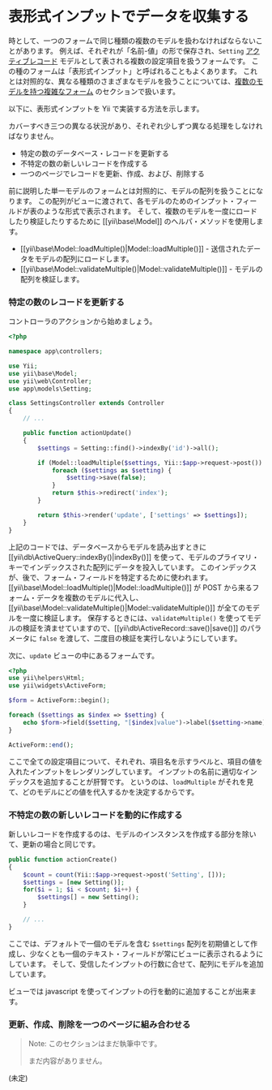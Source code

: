 表形式インプットでデータを収集する
==================================

時として、一つのフォームで同じ種類の複数のモデルを扱わなければならないことがあります。
例えば、それぞれが「名前-値」の形で保存され、`Setting` [アクティブレコード](db-active-record.md) モデルとして表される複数の設定項目を扱うフォームです。
この種のフォームは「表形式インプット」と呼ばれることもよくあります。
これとは対照的な、異なる種類のさまざまなモデルを扱うことについては、[複数のモデルを持つ複雑なフォーム](input-multiple-models.md) のセクションで扱います。

以下に、表形式インプットを Yii で実装する方法を示します。

カバーすべき三つの異なる状況があり、それぞれ少しずつ異なる処理をしなければなりません。
- 特定の数のデータベース・レコードを更新する
- 不特定の数の新しいレコードを作成する
- 一つのページでレコードを更新、作成、および、削除する

前に説明した単一モデルのフォームとは対照的に、モデルの配列を扱うことになります。
この配列がビューに渡されて、各モデルのためのインプット・フィールドが表のような形式で表示されます。
そして、複数のモデルを一度にロードしたり検証したりするために [[yii\base\Model]] のヘルパ・メソッドを使用します。

- [[yii\base\Model::loadMultiple()|Model::loadMultiple()]] - 送信されたデータをモデルの配列にロードします。
- [[yii\base\Model::validateMultiple()|Model::validateMultiple()]] - モデルの配列を検証します。

### 特定の数のレコードを更新する

コントローラのアクションから始めましょう。

```php
<?php

namespace app\controllers;

use Yii;
use yii\base\Model;
use yii\web\Controller;
use app\models\Setting;

class SettingsController extends Controller
{
    // ...

    public function actionUpdate()
    {
        $settings = Setting::find()->indexBy('id')->all();

        if (Model::loadMultiple($settings, Yii::$app->request->post()) && Model::validateMultiple($settings)) {
            foreach ($settings as $setting) {
                $setting->save(false);
            }
            return $this->redirect('index');
        }

        return $this->render('update', ['settings' => $settings]);
    }
}
```

上記のコードでは、データベースからモデルを読み出すときに [[yii\db\ActiveQuery::indexBy()|indexBy()]] を使って、モデルのプライマリ・キーでインデックスされた配列にデータを投入しています。
このインデックスが、後で、フォーム・フィールドを特定するために使われます。
[[yii\base\Model::loadMultiple()|Model::loadMultiple()]] が POST から来るフォーム・データを複数のモデルに代入し、[[yii\base\Model::validateMultiple()|Model::validateMultiple()]] が全てのモデルを一度に検証します。
保存するときには、`validateMultiple()` を使ってモデルの検証を済ませていますので、[[yii\db\ActiveRecord::save()|save()]] のパラメータに `false` を渡して、二度目の検証を実行しないようにしています。

次に、`update` ビューの中にあるフォームです。

```php
<?php
use yii\helpers\Html;
use yii\widgets\ActiveForm;

$form = ActiveForm::begin();

foreach ($settings as $index => $setting) {
    echo $form->field($setting, "[$index]value")->label($setting->name);
}

ActiveForm::end();
```

ここで全ての設定項目について、それぞれ、項目名を示すラベルと、項目の値を入れたインプットをレンダリングしています。
インプットの名前に適切なインデックスを追加することが肝腎です。
というのは、`loadMultiple` がそれを見て、どのモデルにどの値を代入するかを決定するからです。

### 不特定の数の新しいレコードを動的に作成する

新しいレコードを作成するのは、モデルのインスタンスを作成する部分を除いて、更新の場合と同じです。

```php
public function actionCreate()
{
    $count = count(Yii::$app->request->post('Setting', []));
    $settings = [new Setting()];
    for($i = 1; $i < $count; $i++) {
        $settings[] = new Setting();
    }

    // ...
}
```

ここでは、デフォルトで一個のモデルを含む `$settings` 配列を初期値として作成し、少なくとも一個のテキスト・フィールドが常にビューに表示されるようにしています。
そして、受信したインプットの行数に合せて、配列にモデルを追加しています。

ビューでは javascript を使ってインプットの行を動的に追加することが出来ます。

### 更新、作成、削除を一つのページに組み合わせる

> Note: このセクションはまだ執筆中です。
>
> まだ内容がありません。

(未定)
